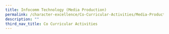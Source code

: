 ```yaml
---
title: Infocomm Technology (Media Production)
permalink: /character-excellence/Co-Curricular-Activities/Media-Production/
description: ""
third_nav_title: Co Curricular Activities
---
```

